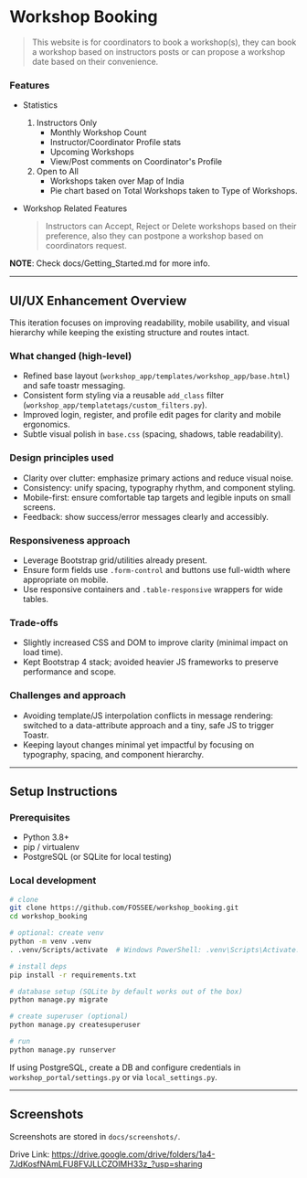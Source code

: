 # **Workshop Booking**

> This website is for coordinators to book a workshop(s), they can book a workshop based on instructors posts or can propose a workshop date based on their convenience.


### Features
* Statistics
    1. Instructors Only
        * Monthly Workshop Count
        * Instructor/Coordinator Profile stats
        * Upcoming Workshops
        * View/Post comments on Coordinator's Profile
    2. Open to All
        * Workshops taken over Map of India
        * Pie chart based on Total Workshops taken to Type of Workshops.

* Workshop Related Features
    > Instructors can Accept, Reject or Delete workshops based on their preference, also they can postpone a workshop based on coordinators request.

__NOTE__: Check docs/Getting_Started.md for more info.

---

## UI/UX Enhancement Overview
This iteration focuses on improving readability, mobile usability, and visual hierarchy while keeping the existing structure and routes intact.

### What changed (high-level)
- Refined base layout (`workshop_app/templates/workshop_app/base.html`) and safe toastr messaging.
- Consistent form styling via a reusable `add_class` filter (`workshop_app/templatetags/custom_filters.py`).
- Improved login, register, and profile edit pages for clarity and mobile ergonomics.
- Subtle visual polish in `base.css` (spacing, shadows, table readability).

### Design principles used
- Clarity over clutter: emphasize primary actions and reduce visual noise.
- Consistency: unify spacing, typography rhythm, and component styling.
- Mobile-first: ensure comfortable tap targets and legible inputs on small screens.
- Feedback: show success/error messages clearly and accessibly.

### Responsiveness approach
- Leverage Bootstrap grid/utilities already present.
- Ensure form fields use `.form-control` and buttons use full-width where appropriate on mobile.
- Use responsive containers and `.table-responsive` wrappers for wide tables.

### Trade-offs
- Slightly increased CSS and DOM to improve clarity (minimal impact on load time).
- Kept Bootstrap 4 stack; avoided heavier JS frameworks to preserve performance and scope.

### Challenges and approach
- Avoiding template/JS interpolation conflicts in message rendering: switched to a data-attribute approach and a tiny, safe JS to trigger Toastr.
- Keeping layout changes minimal yet impactful by focusing on typography, spacing, and component hierarchy.

---

## Setup Instructions

### Prerequisites
- Python 3.8+
- pip / virtualenv
- PostgreSQL (or SQLite for local testing)

### Local development
```bash
# clone
git clone https://github.com/FOSSEE/workshop_booking.git
cd workshop_booking

# optional: create venv
python -m venv .venv
. .venv/Scripts/activate  # Windows PowerShell: .venv\Scripts\Activate.ps1

# install deps
pip install -r requirements.txt

# database setup (SQLite by default works out of the box)
python manage.py migrate

# create superuser (optional)
python manage.py createsuperuser

# run
python manage.py runserver
```

If using PostgreSQL, create a DB and configure credentials in `workshop_portal/settings.py` or via `local_settings.py`.

---

## Screenshots
Screenshots are stored in `docs/screenshots/`.

Drive Link: https://drive.google.com/drive/folders/1a4-7JdKosfNAmLFU8FVJLLCZOlMH33z_?usp=sharing

